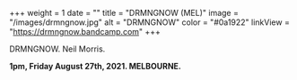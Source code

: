 +++
weight = 1
date = ""
title = "DRMNGNOW (MEL)"
image = "/images/drmngnow.jpg"
alt = "DRMNGNOW"
color = "#0a1922"
linkView = "https://drmngnow.bandcamp.com"
+++

DRMNGNOW. Neil Morris. 

**1pm, Friday August 27th, 2021. MELBOURNE.**